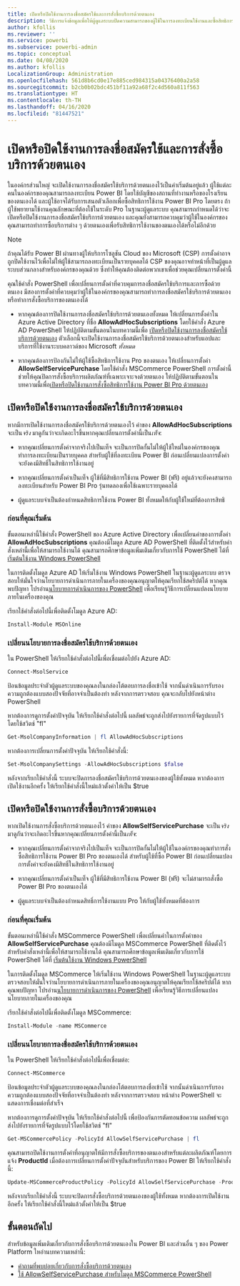 ```yaml
---
title: เปิดหรือปิดใช้งานการลงชื่อสมัครใช้และการสั่งซื้อบริการด้วยตนเอง
description: วิธีการแจ้งข้อมูลเพื่อให้ผู้ดูแลระบบปิดความสามารถของผู้ใช้ในการลงทะเบียนใช้งานและซื้อสิทธิการใช้งาน Power BI
author: kfollis
ms.reviewer: ''
ms.service: powerbi
ms.subservice: powerbi-admin
ms.topic: conceptual
ms.date: 04/08/2020
ms.author: kfollis
LocalizationGroup: Administration
ms.openlocfilehash: 561d8b6cd0e17e885ced984315a04376400a2a58
ms.sourcegitcommit: b2cb0b02bdc451bf11a92a68f2c4d560a811f563
ms.translationtype: HT
ms.contentlocale: th-TH
ms.lasthandoff: 04/16/2020
ms.locfileid: "81447521"
---
```

# <a name="enable-or-disable-self-service-sign-up-and-purchasing"></a>เปิดหรือปิดใช้งานการลงชื่อสมัครใช้และการสั่งซื้อบริการด้วยตนเอง

ในองค์กรส่วนใหญ่ จะเปิดใช้งานการลงชื่อสมัครใช้บริการด้วยตนเองไว้เป็นค่าเริ่มต้นอยู่แล้ว ผู้ใช้แต่ละคนในองค์กรของคุณสามารถลงทะเบียน Power BI โดยใช้บัญชีของสถานที่ทำงานหรือของโรงเรียนของตนเองได้ และผู้ใช้อาจได้รับการเสนอตัวเลือกเพื่อซื้อสิทธิการใช้งาน Power BI Pro โดยตรง ถ้าผู้ใช้พยายามใช้งานคุณลักษณะที่ต้องใช้ในระดับ Pro ในฐานะผู้ดูแลระบบ คุณสามารถกำหนดได้ว่าจะเปิดหรือปิดใช้งานการลงชื่อสมัครใช้บริการด้วยตนเอง และคุณยังสามารถควบคุมว่าผู้ใช้ในองค์กรของคุณสามารถทำการซื้อบริการต่าง ๆ ด้วยตนเองเพื่อรับสิทธิการใช้งานของตนเองได้หรือไม่อีกด้วย

> [!NOTE]
>ถ้าคุณได้รับ Power BI ผ่านทางผู้ให้บริการโซลูชัน Cloud ของ Microsoft (CSP) การตั้งค่าอาจถูกปิดใช้งานไว้เพื่อไม่ให้ผู้ใช้สามารถลงทะเบียนเป็นรายบุคคลได้ CSP ของคุณอาจทำหน้าที่เป็นผู้ดูแลระบบส่วนกลางสำหรับองค์กรของคุณด้วย ซึ่งทำให้คุณต้องติดต่อพวกเขาเพื่อช่วยคุณเปลี่ยนการตั้งค่านี้
>
>

คุณใช้คำสั่ง PowerShell เพื่อเปลี่ยนการตั้งค่าที่ควบคุมการลงชื่อสมัครใช้บริการและการซื้อด้วยตนเอง มีสองการตั้งค่าที่ควบคุมว่าผู้ใช้ในองค์กรของคุณสามารถทำการลงชื่อสมัครใช้บริการด้วยตนเองหรือทำการสั่งซื้อบริการของตนเองได้

- หากคุณต้องการปิดใช้งานการลงชื่อสมัครใช้บริการด้วยตนเองทั้งหมด ให้เปลี่ยนการตั้งค่าใน Azure Active Directory ที่ชื่อ **AllowAdHocSubscriptions** โดยใช้คำสั่ง Azure AD PowerShell ให้ปฏิบัติตามขั้นตอนในบทความนี้เพื่อ [เปิดหรือปิดใช้งานการลงชื่อสมัครใช้บริการด้วยตนเอง](#enable-or-disable-self-service-signup) ตัวเลือกนี้จะเปิดใช้งานการลงชื่อสมัครใช้บริการด้วยตนเองสำหรับแอปและบริการที่ใช้งานระบบคลาวด์ของ Microsoft *ทั้งหมด*

- หากคุณต้องการป้องกันไม่ให้ผู้ใช้ซื้อสิทธิการใช้งาน Pro ของตนเอง ให้เปลี่ยนการตั้งค่า **AllowSelfServicePurchase** โดยใช้คำสั่ง MSCommerce PowerShell การตั้งค่านี้ช่วยให้คุณปิดการสั่งซื้อบริการผลิตภัณฑ์ที่เฉพาะเจาะจงด้วยตนเอง ให้ปฏิบัติตามขั้นตอนในบทความนี้เพื่อ[เปิดหรือปิดใช้งานการสั่งซื้อสิทธิการใช้งาน Power BI Pro ด้วยตนเอง](#enable-or-disable-self-service-purchase)

## <a name="enable-or-disable-self-service-signup"></a>เปิดหรือปิดใช้งานการลงชื่อสมัครใช้บริการด้วยตนเอง

หากมีการเปิดใช้งานการลงชื่อสมัครใช้บริการด้วยตนเองไว้ ค่าของ **AllowAdHocSubscriptions** จะเป็น*จริง* มาดูกันว่าจะเกิดอะไรขึ้นหากคุณเปลี่ยนการตั้งค่านี้เป็น*เท็จ*:

- หากคุณเปลี่ยนการตั้งค่าจากจริงไปเป็นเท็จ จะเป็นการปิดกั้นไม่ให้ผู้ใช้ใหม่ในองค์กรของคุณทำการลงทะเบียนเป็นรายบุคคล สำหรับผู้ใช้ที่ลงทะเบียน Power BI ก่อนเปลี่ยนแปลงการตั้งค่าจะยังคงมีสิทธิ์ในสิทธิการใช้งานอยู่

- หากคุณเปลี่ยนการตั้งค่าเป็นเท็จ ผู้ใช้ที่มีสิทธิการใช้งาน Power BI (ฟรี) อยู่แล้วจะยังคงสามารถลงทะเบียนสำหรับ Power BI Pro รุ่นทดลองเพื่อใช้เฉพาะรายบุคคลได้

- ผู้ดูแลระบบจำเป็นต้องกำหนดสิทธิการใช้งาน Power BI ทั้งหมดให้กับผู้ใช้ใหม่ที่ต้องการสิทธิ

### <a name="before-you-begin"></a>ก่อนที่คุณเริ่มต้น

ขั้นตอนเหล่านี้ใช้คำสั่ง PowerShell ของ Azure Active Directory เพื่อเปลี่ยนค่าของการตั้งค่า **AllowAdHocSubscriptions** คุณต้องมีโมดูล Azure AD PowerShell ที่ติดตั้งไว้สำหรับคำสั่งเหล่านี้เพื่อให้สามารถใช้งานได้ คุณสามารถศึกษาข้อมูลเพิ่มเติมเกี่ยวกับการใช้ PowerShell ได้ที่ [เริ่มต้นใช้งาน Windows PowerShell](https://docs.microsoft.com/powershell/scripting/getting-started/getting-started-with-windows-powershell?view=powershell-7)

ในการติดตั้งโมดูล Azure AD ให้เริ่มใช้งาน Windows PowerShell ในฐานะผู้ดูแลระบบ ตรวจสอบให้มั่นใจว่านโยบายการดำเนินการภายในเครื่องของคุณอนุญาตให้คุณเรียกใช้สคริปต์ได้ หากคุณพบปัญหา โปรอ่าน[นโยบายการดำเนินการของ PowerShell](https://docs.microsoft.com/powershell/module/microsoft.powershell.core/about/about_execution_policies?view=powershell-7#powershell-execution-policies) เพื่อเรียนรู้วิธีการเปลี่ยนแปลงนโยบายภายในเครื่องของคุณ

เรียกใช้คำสั่งต่อไปนี้เพื่อติดตั้งโมดูล Azure AD:

```powershell
Install-Module MSOnline
```

### <a name="change-the-self-service-signup-policy"></a>เปลี่ยนนโยบายการลงชื่อสมัครใช้บริการด้วยตนเอง

ใน PowerShell ให้เรียกใช้คำสั่งต่อไปนี้เพื่อเชื่อมต่อไปยัง Azure AD:

```powershell
Connect-MsolService
```

ป้อนข้อมูลประจำตัวผู้ดูแลระบบของคุณลงในกล่องโต้ตอบการลงชื่อเข้าใช้ จากนั้นดำเนินการรับรองความถูกต้องแบบสองปัจจัยที่อาจจำเป็นต้องทำ หลังจากการตรวจสอบ คุณจะกลับไปยังหน้าต่าง PowerShell

หากต้องการดูการตั้งค่าปัจจุบัน ให้เรียกใช้คำสั่งต่อไปนี้ ผลลัพธ์จะถูกส่งไปยังรายการที่จัดรูปแบบไว้โดยใช้สวิตช์ "fl"

```powershell
Get-MsolCompanyInformation | fl AllowAdHocSubscriptions
```

หากต้องการเปลี่ยนการตั้งค่าปัจจุบัน ให้เรียกใช้คำสั่งนี้:

```powershell
Set-MsolCompanySettings -AllowAdHocSubscriptions $false
```

หลังจากเรียกใช้คำสั่งนี้ ระบบจะปิดการลงชื่อสมัครใช้บริการด้วยตนเองของผู้ใช้ทั้งหมด หากต้องการเปิดใช้งานอีกครั้ง ให้เรียกใช้คำสั่งนี้ใหม่แล้วตั้งค่าให้เป็น $true

## <a name="enable-or-disable-self-service-purchase"></a>เปิดหรือปิดใช้งานการสั่งซื้อบริการด้วยตนเอง

หากเปิดใช้งานการสั่งซื้อบริการด้วยตนเองไว้ ค่าของ **AllowSelfServicePurchase** จะเป็น*จริง* มาดูกันว่าจะเกิดอะไรขึ้นหากคุณเปลี่ยนการตั้งค่านี้เป็น*เท็จ*:

- หากคุณเปลี่ยนการตั้งค่าจากจริงไปเป็นเท็จ จะเป็นการปิดกั้นไม่ให้ผู้ใช้ในองค์กรของคุณทำการสั่งซื้อสิทธิการใช้งาน Power BI Pro ของตนเองได้ สำหรับผู้ใช้ที่ซื้อ Power BI ก่อนเปลี่ยนแปลงการตั้งค่าจะยังคงมีสิทธิ์ในสิทธิการใช้งานอยู่

- หากคุณเปลี่ยนการตั้งค่าเป็นเท็จ ผู้ใช้ที่มีสิทธิการใช้งาน Power BI (ฟรี) จะไม่สามารถสั่งซื้อ Power BI Pro ของตนเองได้ 

- ผู้ดูแลระบบจำเป็นต้องกำหนดสิทธิ์การใช้งานแบบ Pro ให้กับผู้ใช้ทั้งหมดที่ต้องการ

### <a name="before-you-begin"></a>ก่อนที่คุณเริ่มต้น

ขั้นตอนเหล่านี้ใช้คำสั่ง MSCommerce PowerShell เพื่อเปลี่ยนค่าในการตั้งค่าของ **AllowSelfServicePurchase** คุณต้องมีโมดูล MSCommerce PowerShell ที่ติดตั้งไว้สำหรับคำสั่งเหล่านี้เพื่อให้สามารถใช้งานได้ คุณสามารถศึกษาข้อมูลเพิ่มเติมเกี่ยวกับการใช้ PowerShell ได้ที่ [เริ่มต้นใช้งาน Windows PowerShell](https://docs.microsoft.com/powershell/scripting/getting-started/getting-started-with-windows-powershell?view=powershell-7)

ในการติดตั้งโมดูล MSCommerce ให้เริ่มใช้งาน Windows PowerShell ในฐานะผู้ดูแลระบบ ตรวจสอบให้มั่นใจว่านโยบายการดำเนินการภายในเครื่องของคุณอนุญาตให้คุณเรียกใช้สคริปต์ได้ หากคุณพบปัญหา โปรอ่าน[นโยบายการดำเนินการของ PowerShell](https://docs.microsoft.com/powershell/module/microsoft.powershell.core/about/about_execution_policies?view=powershell-7#powershell-execution-policies) เพื่อเรียนรู้วิธีการเปลี่ยนแปลงนโยบายภายในเครื่องของคุณ

เรียกใช้คำสั่งต่อไปนี้เพื่อติดตั้งโมดูล MSCommerce:

```powershell
Install-Module -name MSCommerce
```

### <a name="change-the-self-service-signup-policy"></a>เปลี่ยนนโยบายการลงชื่อสมัครใช้บริการด้วยตนเอง

ใน PowerShell ให้เรียกใช้คำสั่งต่อไปนี้เพื่อเชื่อมต่อ:

```powershell
Connect-MSCommerce
```

ป้อนข้อมูลประจำตัวผู้ดูแลระบบของคุณลงในกล่องโต้ตอบการลงชื่อเข้าใช้ จากนั้นดำเนินการรับรองความถูกต้องแบบสองปัจจัยที่อาจจำเป็นต้องทำ หลังจากการตรวจสอบ หน้าต่าง PowerShell จะแสดงการเชื่อมต่อที่สำเร็จ

หากต้องการดูการตั้งค่าปัจจุบัน ให้เรียกใช้คำสั่งต่อไปนี้ เพื่อป้องกันการตัดทอนข้อความ ผลลัพธ์จะถูกส่งไปยังรายการที่จัดรูปแบบไว้โดยใช้สวิตช์ "fl"

```powershell
Get-MSCommercePolicy -PolicyId AllowSelfServicePurchase | fl
```

คุณสามารถปิดใช้งานการตั้งค่าที่อนุญาตให้มีการสั่งซื้อบริการของตนเองสำหรับแต่ละผลิตภัณฑ์โดยการแจ้ง **ProductId** เมื่อต้องการเปลี่ยนการตั้งค่าปัจจุบันสำหรับบริการของ Power BI ให้เรียกใช้คำสั่งนี้:

```powershell
Update-MSCommerceProductPolicy -PolicyId AllowSelfServicePurchase -ProductId CFQ7TTC0L3PB -Enabled $False
```

หลังจากเรียกใช้คำสั่งนี้ ระบบจะปิดการสั่งซื้อบริการด้วยตนเองของผู้ใช้ทั้งหมด หากต้องการเปิดใช้งานอีกครั้ง ให้เรียกใช้คำสั่งนี้ใหม่แล้วตั้งค่าให้เป็น $true

## <a name="next-steps"></a>ขั้นตอนถัดไป

สำหรับข้อมูลเพิ่มเติมเกี่ยวกับการสั่งซื้อบริการด้วยตนเองใน Power BI และส่วนอื่น ๆ ของ Power Platform ใหอ่านบทความเหล่านี้:

- [คำถามที่พบบ่อยเกี่ยวกับการสั่งซื้อบริการด้วยตนเอง](https://docs.microsoft.com/microsoft-365/commerce/subscriptions/self-service-purchase-faq?view=o365-worldwide#admin-capabilities)
- [ใช้ AllowSelfServicePurchase สำหรับโมดูล MSCommerce PowerShell](https://docs.microsoft.com/microsoft-365/commerce/subscriptions/allowselfservicepurchase-powershell?view=o365-worldwide)
